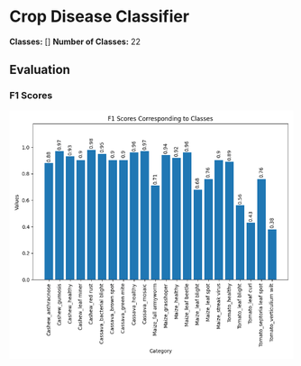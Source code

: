 # Crop Disease Classifier
**Classes:** []
**Number of Classes:** 22

##  Evaluation
### F1 Scores
![alt F1 Score Image](Evaluation/f1scores.png)
